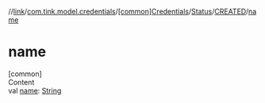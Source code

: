 //[link](../../../../index.md)/[com.tink.model.credentials](../../../index.md)/[[common]Credentials](../../index.md)/[Status](../index.md)/[CREATED](index.md)/[name](name.md)



# name  
[common]  
Content  
val [name](name.md): [String](https://kotlinlang.org/api/latest/jvm/stdlib/kotlin/-string/index.html)  



